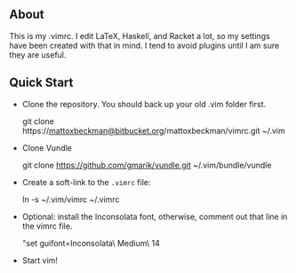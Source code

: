 ## About

This is my .vimrc.  I edit LaTeX, Haskell, and Racket a lot, so my settings have been created
with that in mind.  I tend to avoid plugins until I am sure they are useful.

## Quick Start

+ Clone the repository.  You should back up your old .vim folder first.

    git clone https://mattoxbeckman@bitbucket.org/mattoxbeckman/vimrc.git ~/.vim

+ Clone Vundle

    git clone https://github.com/gmarik/vundle.git ~/.vim/bundle/vundle

+ Create a soft-link to the `.vimrc` file:

    ln -s ~/.vim/vimrc ~/.vimrc

+ Optional: install the Inconsolata font, otherwise, comment out that line in the vimrc file.

   "set guifont=Inconsolata\ Medium\ 14 

+ Start vim!
